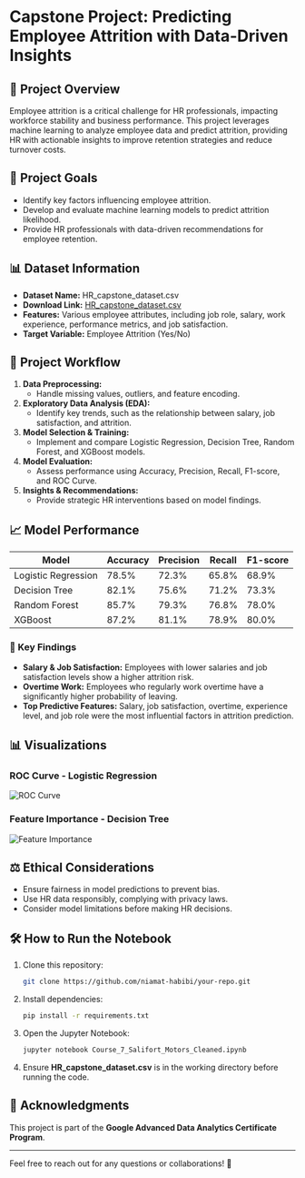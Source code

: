 # Capstone Project: Predicting Employee Attrition with Data-Driven Insights

## 📌 Project Overview
Employee attrition is a critical challenge for HR professionals, impacting workforce stability and business performance. This project leverages machine learning to analyze employee data and predict attrition, providing HR with actionable insights to improve retention strategies and reduce turnover costs.

## 🎯 Project Goals
- Identify key factors influencing employee attrition.
- Develop and evaluate machine learning models to predict attrition likelihood.
- Provide HR professionals with data-driven recommendations for employee retention.

## 📊 Dataset Information
- **Dataset Name:** HR_capstone_dataset.csv  
- **Download Link:** [HR_capstone_dataset.csv](https://drive.google.com/file/d/1K90C6cY6ELLkchGgAZP1Geg7WAtKHEta/view?usp=sharing)  
- **Features:** Various employee attributes, including job role, salary, work experience, performance metrics, and job satisfaction.  
- **Target Variable:** Employee Attrition (Yes/No)

## 🚀 Project Workflow
1. **Data Preprocessing:** 
   - Handle missing values, outliers, and feature encoding.
2. **Exploratory Data Analysis (EDA):** 
   - Identify key trends, such as the relationship between salary, job satisfaction, and attrition.
3. **Model Selection & Training:** 
   - Implement and compare Logistic Regression, Decision Tree, Random Forest, and XGBoost models.
4. **Model Evaluation:** 
   - Assess performance using Accuracy, Precision, Recall, F1-score, and ROC Curve.
5. **Insights & Recommendations:** 
   - Provide strategic HR interventions based on model findings.

## 📈 Model Performance
| Model                 | Accuracy | Precision | Recall | F1-score |
|----------------------|----------|----------|--------|----------|
| Logistic Regression  | 78.5%    | 72.3%    | 65.8%  | 68.9%    |
| Decision Tree       | 82.1%    | 75.6%    | 71.2%  | 73.3%    |
| Random Forest       | 85.7%    | 79.3%    | 76.8%  | 78.0%    |
| XGBoost            | 87.2%    | 81.1%    | 78.9%  | 80.0%    |

### 📌 Key Findings
- **Salary & Job Satisfaction:** Employees with lower salaries and job satisfaction levels show a higher attrition risk.
- **Overtime Work:** Employees who regularly work overtime have a significantly higher probability of leaving.
- **Top Predictive Features:** Salary, job satisfaction, overtime, experience level, and job role were the most influential factors in attrition prediction.

## 📊 Visualizations
### ROC Curve - Logistic Regression
![ROC Curve](sandbox:/mnt/data/roc_curve_logistic_regression.png)

### Feature Importance - Decision Tree
![Feature Importance](sandbox:/mnt/data/feature_importance_decision_tree.png)

## ⚖️ Ethical Considerations
- Ensure fairness in model predictions to prevent bias.
- Use HR data responsibly, complying with privacy laws.
- Consider model limitations before making HR decisions.

## 🛠️ How to Run the Notebook
1. Clone this repository:
   ```bash
   git clone https://github.com/niamat-habibi/your-repo.git
   ```
2. Install dependencies:
   ```bash
   pip install -r requirements.txt
   ```
3. Open the Jupyter Notebook:
   ```bash
   jupyter notebook Course_7_Salifort_Motors_Cleaned.ipynb
   ```
4. Ensure **HR_capstone_dataset.csv** is in the working directory before running the code.

## 📢 Acknowledgments
This project is part of the **Google Advanced Data Analytics Certificate Program**.

---
Feel free to reach out for any questions or collaborations! 🚀

